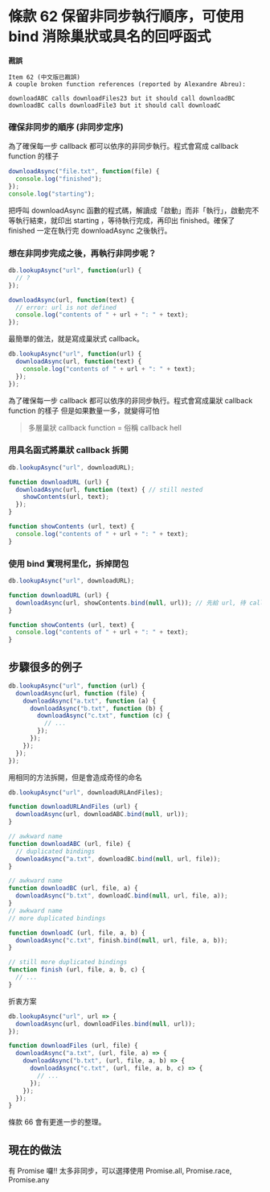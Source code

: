 # 條款 62 保留非同步執行順序，可使用 bind 消除巢狀或具名的回呼函式

**戡誤**

    Item 62 (中文版已戡誤)
    A couple broken function references (reported by Alexandre Abreu):

    downloadABC calls downloadFiles23 but it should call downloadBC
    downloadBC calls downloadFile3 but it should call downloadC

### 確保非同步的順序 (非同步定序)

為了確保每一步 callback 都可以依序的非同步執行。程式會寫成 callback function 的樣子

```javascript
downloadAsync("file.txt", function(file) {
  console.log("finished");
});
console.log("starting");
```

把呼叫 downloadAsync 函數的程式碼，解讀成「啟動」而非「執行」，啟動完不等執行結束，就印出 starting ，等待執行完成，再印出 finished。確保了 finished 一定在執行完 downloadAsync 之後執行。

### 想在非同步完成之後，再執行非同步呢？

```javascript
db.lookupAsync("url", function(url) {
  // ?
});

downloadAsync(url, function(text) {
  // error: url is not defined
  console.log("contents of " + url + ": " + text);
});
```

最簡單的做法，就是寫成巢狀式 callback。

```javascript
db.lookupAsync("url", function(url) {
  downloadAsync(url, function(text) {
    console.log("contents of " + url + ": " + text);
  });
});
```

為了確保每一步 callback 都可以依序的非同步執行。程式會寫成巢狀 callback function 的樣子
但是如果數量一多，就變得可怕

> 多層巢狀 callback function = 俗稱 callback hell

### 用具名函式將巢狀 callback 拆開


```javascript
db.lookupAsync("url", downloadURL);

function downloadURL (url) {
  downloadAsync(url, function (text) { // still nested
    showContents(url, text);
  });
}

function showContents (url, text) {
  console.log("contents of " + url + ": " + text);
}
```

### 使用 bind 實現柯里化，拆掉閉包

```javascript
db.lookupAsync("url", downloadURL);

function downloadURL (url) {
  downloadAsync(url, showContents.bind(null, url)); // 先給 url, 待 callback 呼叫時就會執行
}

function showContents (url, text) {
  console.log("contents of " + url + ": " + text);
}
```

## 步驟很多的例子

```javascript
db.lookupAsync("url", function (url) {
  downloadAsync(url, function (file) {
    downloadAsync("a.txt", function (a) {
      downloadAsync("b.txt", function (b) {
        downloadAsync("c.txt", function (c) {
          // ...
        });
      });
    });
  });
});
```

用相同的方法拆開，但是會造成奇怪的命名

```javascript
db.lookupAsync("url", downloadURLAndFiles);

function downloadURLAndFiles (url) {
  downloadAsync(url, downloadABC.bind(null, url));
}

// awkward name
function downloadABC (url, file) {
  // duplicated bindings
  downloadAsync("a.txt", downloadBC.bind(null, url, file));
}

// awkward name
function downloadBC (url, file, a) {
  downloadAsync("b.txt", downloadC.bind(null, url, file, a));
}
// awkward name
// more duplicated bindings

function downloadC (url, file, a, b) {
  downloadAsync("c.txt", finish.bind(null, url, file, a, b));
}

// still more duplicated bindings
function finish (url, file, a, b, c) {
  // ...
}
```

折衷方案

```javascript
db.lookupAsync("url", url => {
  downloadAsync(url, downloadFiles.bind(null, url));
});

function downloadFiles (url, file) {
  downloadAsync("a.txt", (url, file, a) => {
    downloadAsync("b.txt", (url, file, a, b) => {
      downloadAsync("c.txt", (url, file, a, b, c) => {
        // ...
      });
    });
  });
}
```

條款 66 會有更進一步的整理。

## 現在的做法

有 Promise 囉!!
太多非同步，可以選擇使用 Promise.all, Promise.race, Promise.any